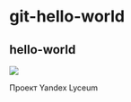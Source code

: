 # git-hello-world

## hello-world
[![](https://tokei.rs/b1/anatolyev/git-hello-world)](https://github.com/anatolyev/git-hello-world)

Проект Yandex Lyceum 
